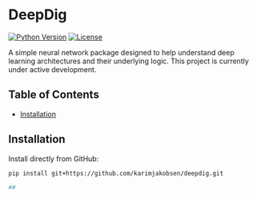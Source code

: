 # DeepDig

[![Python Version](https://img.shields.io/badge/python-3.7%2B-blue)](https://www.python.org/)
[![License](https://img.shields.io/badge/license-MIT-green)](https://opensource.org/licenses/MIT)

A simple neural network package designed to help understand deep learning architectures and their underlying logic. This project is currently under active development.

## Table of Contents
- [Installation](#installation)


## Installation

Install directly from GitHub:

```bash
pip install git+https://github.com/karimjakobsen/deepdig.git

## 